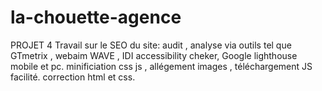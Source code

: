 # la-chouette-agence
PROJET 4  Travail sur le SEO du site: audit , analyse via outils tel que GTmetrix , webaim WAVE , IDI accessibility cheker, Google lighthouse mobile et pc.
minificiation css js , allégement images , téléchargement JS facilité.
correction html et css.


